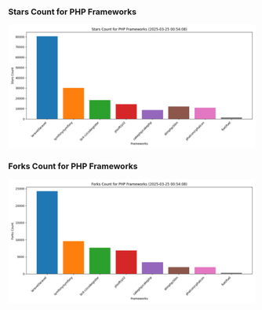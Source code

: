 ### Stars Count for PHP Frameworks

![Stars Chart](./archive/charts/20250325005408_stars_count.png)

### Forks Count for PHP Frameworks

![Forks Chart](./archive/charts/20250325005408_forks_count.png)

